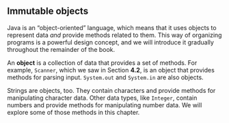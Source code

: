 ##  Immutable objects



Java is an “object-oriented” language, which means that it uses objects to represent data *and* provide methods related to them.
This way of organizing programs is a powerful design concept, and we will introduce it gradually throughout the remainder of the book.


An **object** is a collection of data that provides a set of methods.
For example, `Scanner`, which we saw in Section **4.2**, is an object that provides methods for parsing input.
`System.out` and `System.in` are also objects.

Strings are objects, too.
They contain characters and provide methods for manipulating character data.
Other data types, like `Integer`, contain numbers and provide methods for manipulating number data.
We will explore some of those methods in this chapter.